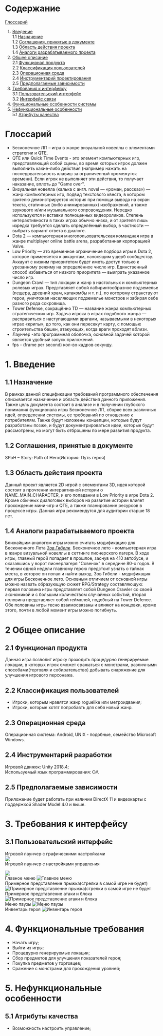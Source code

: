 # Содержание
[Глоссарий](#Глоссарий)  
1. [Введение](#1Введение)  
1.1 [Назначение](#11-Назначение)  
1.2 [Соглашения, принятые в документе](#12-Соглашения-принятые-в-документе)  
1.3 [Область действия проекта](#13-Область-действия-проекта)  
1.4 [Аналоги разрабатываемого проекта](#14-Аналоги-разрабатываемого-проекта)  
2. [Общее описание](#2-Общее-описание)  
2.1 [Функционал продукта](#22-Функционал-продукта)  
2.2 [Классификация пользователей](#23-Классификация-пользователей)  
2.3 [Операционная среда](#24-Операционная-среда)  
2.4 [Инструментарий проектирования](#25-Инструментарий-проектирования)  
2.5 [Предполагаемые зависимости](#26-Предполагаемые-зависимости)  
3. [Требования к интерфейсу](#3-Требования-к-интерфейсу)  
3.1 [Пользовательский интерфейс](#31-Пользовательский-интерфейс)  
3.2 [Интерфейс связи](#33-Интерфейс-связи)  
4. [Функциональные особенности системы](#4-Функциональные-особенности-системы)  
5. [Нефункциональные особенности](#5-Нефункциональные-особенности)  
5.1 [Атрибуты качества](#52-Атрибуты-качества)  
# Глоссарий 
- Бесконечное ЛП – игра в жанре визуальной новеллы с элементами стратегии и QTE.  
 -  QTE или Quick Time Events - это элемент компьютерных игр, представляющий собой сцены, во время которых игрок должен выполнить какие-либо действия (например нажать на последовательность клавиш за ограниченный промежуток времени). Если игрок не выполняет эти действия, то получает наказание, вплоть до "Game over".
 -  Визуальная новелла (калька с англ. novel — «роман, рассказ») — жанр компьютерных игр, подвид текстового квеста, в котором зрителю демонстрируется история при помощи вывода на экран текста, статичных (либо анимированных) изображений, а также звукового и/или музыкального сопровождения. Нередко используются и вставки полноценных видеороликов. Степень интерактивности в таких играх обычно низка, и от зрителя лишь изредка требуется сделать определённый выбор, в частности — выбрать вариант ответа в диалоге.
 -  Dota 2 — компьютерная многопользовательская командная игра в жанре multiplayer online battle arena, разработанная корпорацией Valve.
 -  Low Priority — это временное ограничение подбора игры в Dota 2, которое применяется к аккаунтам, наносящим ущерб сообществу. Аккаунт с низким приоритетом будет иметь доступ только к урезанному режиму на определённое число игр. Единственный способ избавиться от низкого приоритета — выиграть указанное число игр.
 -  Dungeon Crawl — тип локации и жанр в настольных и компьютерных ролевых играх. Представляет собой лабиринтообразное подземелье (пещера, древний храм, катакомбы и т. п.), по которому странствуют герои, уничтожая населяющих подземелье монстров и забирая себе разного рода сокровища.
 -  Tower Defense, сокращённо TD — название жанра компьютерных стратегических игр. Задача игрока в играх подобного жанра — расправиться с наступающими врагами, называемыми в некоторых играх «крипы», до того, как они пересекут карту, с помощью строительства башен, атакующих, когда враги проходят вблизи. 
 - Лаунчер -это программная оболочка, основной задачей которой является удобный запуск приложений.
 - fps - (frame per second) кол-во кадров секунду.
# 1. Введение
## 1.1 Назначение 
В рамках данной спецификации требований программного обеспечения описывается назначение и область действия данного приложения. Также цель документа состоит в анализе и в получении глубокого понимания функционала игры Бесконечное ЛП, сборке всех различных идей, определении системы, ее требований по отношению к потребителям. Также будут изложены концепции, которые будут разработаны позже, и будут документрироваться идеи, которые будут рассмотрены, но могут быть отброшены по мере развития продукта.
## 1.2 Соглашения, принятые в документе
SPoH – Story: Path of Hero(История: Путь героя)
## 1.3 Область действия проекта
Данный проект является 2D игрой с элементами 3D, идея которой состоит в прочтении интерактивной истории о NAME_MAIN_CHARACTER, и его попадании в Low Priority в игре Dota 2. Кроме обычных диалоговых выборов на развитие истории влияет прохождение мини-игр и QTE, а также планирование ресурсов в процессе игры. Данная игра рекомендутся для аудитории старше 18 лет.
## 1.4 Аналоги разрабатываемого проекта
Ближайшим аналогом игры можно считать модификацию для Бесконечного Лета *[Зов Гибели](https://steamcommunity.com/sharedfiles/filedetails/?id=936902244)*. Бесконечное лето - компьютерная игра в жанре визуальной новеллы в сеттинге пионерского лагеря. В ходе игры, главный герой попадает в прошлое, заснув на 410 автобусе, и оказавшись у ворот пионерлагеря "Совенок" в середине 80-х годов. В течении одной недели главному герою предстоит узнать о тайнах места, в которое он попал и найти выход. Зов Гибели - модификация для игры Бесконечное лето. Основным отличием от основной игры можно назвать образующую сюжет RPG/Strategy составляющую: первая половина игры представляет собой Dungeon Crawler со своей экономикой и с большим количеством случайных событий, вторая половина представляет собой геймплей, подобный на Tower Defence. Обе половины игры тесно взаимосвязаны и влияют на концовки, кроме этого, почти в любой момент игры можно погибнуть.
# 2 Общее описание
## 2.1 Функционал продукта  
Данная игра позволит игроку проходить процедурно генерируемые локации, в которых игрок сможет сражаться с монстрами, различными способами(торговля и собирательство) добывать снаряжение для улучшения игрового персонажа.
## 2.2 Классификация пользователей 
 - Игроки, которым нравятся жанр roguelike или метроидвания;
 - Игроки, которые хотят попробавть для себя новый жанр.
## 2.3 Операционная среда
Операционная система: Android, UNIX - подобные, семейство Microsoft Windows.
## 2.4 Инструментарий разработки
Игровой движок: Unity 2018.4;  
Используемый язык программирования: C#.
## 2.5 Предполагаемые зависимости 
Приложение будет работать при наличии DirectX 11 и видеокарты с поддержкой Shader Model 4.0 и выше.  
# 3. Требования к интерфейсу

## 3.1 Пользовательский интерфейс  
Игровой лаунчер с графическими настройками  
![](https://github.com/KabarykhaVictor750504/ProjectX/blob/master/Mackup/GameLaucher(Graphics).png)  
Игровой лаунчер с настройками управления 

![](https://github.com/KabarykhaVictor750504/ProjectX/blob/master/Mackup/GameLaucher(Input).png)  
Главное меню  ![Главное меню](https://github.com/KabarykhaVictor750504/ProjectX/blob/master/Mackup/MainMenu.png)  
Примерное представление прыжка(стрелки в самой игре не будет)  ![Примерное представление прыжка(стрелки в самой игре не будет](https://github.com/KabarykhaVictor750504/ProjectX/blob/master/Mackup/JumpAndWalk.png)  
Примерное представление атаки и блока  ![Примерное представление атаки и блока](https://github.com/KabarykhaVictor750504/ProjectX/blob/master/Mackup/BlockAndAtack.png)  
Меню паузы  ![Меню паузы](https://github.com/KabarykhaVictor750504/ProjectX/blob/master/Mackup/GameMenu.png)  
Инвентарь героя  ![Инвентарь героя](https://github.com/KabarykhaVictor750504/ProjectX/blob/master/Mackup/Inventory.png)  
# 4. Функциональные требования 
 - Начать игру;
 - Выйти из игры;
 - Процедурно генерируемые локации;
 - Сбор предметов для улучшения показателей героя;
 - Покупка предметов у торговцев;
 - Сражение с монстрами для прохождения уровней;   
# 5. Нефункциональные особенности  
## 5.1 Атрибуты качества  
 - Возможность настроить управление;   
  

